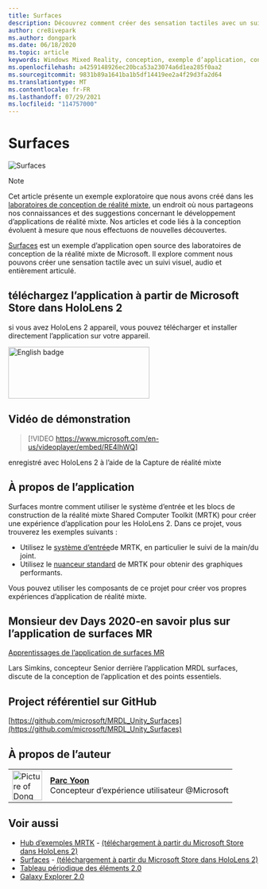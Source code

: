 ```yaml
---
title: Surfaces
description: Découvrez comment créer des sensation tactiles avec un suivi visuel, audio et articulé dans l’exemple d’application surfaces.
author: cre8ivepark
ms.author: dongpark
ms.date: 06/18/2020
ms.topic: article
keywords: Windows Mixed Reality, conception, exemple d’application, contrôles, MRTK, Shared Computer Toolkit de réalité mixte, unity, exemples d’applications, exemples d’applications, open source, Microsoft Store, HoloLens, casque de réalité mixte, casque de réalité mixte, casque de réalité virtuelle
ms.openlocfilehash: a4259148926ec20bca53a23074a6d1ea285f0aa2
ms.sourcegitcommit: 9831b89a1641ba1b5df14419ee2a4f29d3fa2d64
ms.translationtype: MT
ms.contentlocale: fr-FR
ms.lasthandoff: 07/29/2021
ms.locfileid: "114757000"
---
```

# <a name="surfaces"></a>Surfaces

![Surfaces](images/MRDL_Surfaces_1.jpg)

>[!NOTE]
>Cet article présente un exemple exploratoire que nous avons créé dans les [laboratoires de conception de réalité mixte](https://github.com/Microsoft/MRDesignLabs_Unity), un endroit où nous partageons nos connaissances et des suggestions concernant le développement d’applications de réalité mixte. Nos articles et code liés à la conception évoluent à mesure que nous effectuons de nouvelles découvertes.

[Surfaces](https://github.com/microsoft/MRDL_Unity_Surfaces)  est un exemple d’application open source des laboratoires de conception de la réalité mixte de Microsoft. Il explore comment nous pouvons créer une sensation tactile avec un suivi visuel, audio et entièrement articulé.

## <a name="download-app-from-microsoft-store-in-hololens-2"></a>téléchargez l’application à partir de Microsoft Store dans HoloLens 2
si vous avez HoloLens 2 appareil, vous pouvez télécharger et installer directement l’application sur votre appareil.

<a href='//www.microsoft.com/store/apps/9nvkpv3sk3x0?cid=storebadge&ocid=badge'><img src='https://developer.microsoft.com/store/badges/images/English_get-it-from-MS.png' alt='English badge' width="284px" height="104px" style='width: 284px; height: 104px;'/></a>

## <a name="demo-video"></a>Vidéo de démonstration 

> [!VIDEO https://www.microsoft.com/en-us/videoplayer/embed/RE4IhWQ]

enregistré avec HoloLens 2 à l’aide de la Capture de réalité mixte

## <a name="about-the-app"></a>À propos de l’application

Surfaces montre comment utiliser le système d’entrée et les blocs de construction de la réalité mixte Shared Computer Toolkit (MRTK) pour créer une expérience d’application pour les HoloLens 2. Dans ce projet, vous trouverez les exemples suivants :

- Utilisez le [système d’entrée](/windows/mixed-reality/mrtk-unity/features/input/overview)de MRTK, en particulier le suivi de la main/du joint.
- Utilisez le [nuanceur standard](/windows/mixed-reality/mrtk-unity/features/rendering/mrtk-standard-shader) de MRTK pour obtenir des graphiques performants.

Vous pouvez utiliser les composants de ce projet pour créer vos propres expériences d’application de réalité mixte.

## <a name="mr-dev-days-2020---learnings-from-the-mr-surfaces-app"></a>Monsieur dev Days 2020-en savoir plus sur l’application de surfaces MR

[Apprentissages de l’application de surfaces MR](https://channel9.msdn.com/Shows/Docs-Mixed-Reality/Learnings-from-the-MR-Surfaces-App)

Lars Simkins, concepteur Senior derrière l’application MRDL surfaces, discute de la conception de l’application et des points essentiels.

## <a name="project-repository-on-github"></a>Project référentiel sur GitHub

[https://github.com/microsoft/MRDL_Unity_Surfaces](https://github.com/microsoft/MRDL_Unity_Surfaces)


## <a name="about-the-author"></a>À propos de l’auteur

<table style="border-collapse:collapse" padding-left="0px">
<tr>
<td style="border-style: none" width="60px"><img alt="Picture of Dong Yoon Park" width="60" height="60" src="images/dongyoonpark.jpg"></td>
<td style="border-style: none"><a href="http://dongyoonpark.com" target="_blank"><b>Parc Yoon</b></a><br>Concepteur d’expérience utilisateur @Microsoft</td>
</tr>
</table>

## <a name="see-also"></a>Voir aussi

* [Hub d’exemples MRTK](/windows/mixed-reality/mrtk-unity/features/example-scenes/example-hub) - [(téléchargement à partir du Microsoft Store dans HoloLens 2)](https://www.microsoft.com/en-us/p/mrtk-examples-hub/9mv8c39l2sj4)
* [Surfaces](sampleapp-surfaces.md) - [(téléchargement à partir du Microsoft Store dans HoloLens 2)](https://www.microsoft.com/en-us/p/surfaces/9nvkpv3sk3x0)
* [Tableau périodique des éléments 2.0](https://medium.com/@dongyoonpark/bringing-the-periodic-table-of-the-elements-app-to-hololens-2-with-mrtk-v2-a6e3d8362158)
* [Galaxy Explorer 2.0](galaxy-explorer-update.md)